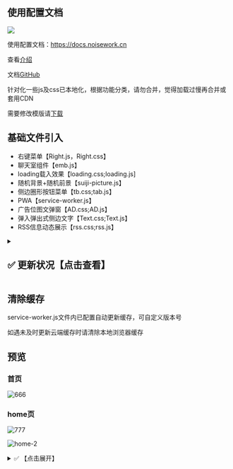 ## 使用配置文档

![](https://jsd.cdn.noisework.cn/gh/rcy1314/tuchuang@main/uPic/1725097441525.png)

  


使用配置文档：https://docs.noisework.cn

查看[介绍](https://docs.noisework.cn/guide/intro.html)

文档[GitHub](https://github.com/rcy1314/noisework-docs)

针对化一些js及css已本地化，根据功能分类，请勿合并，觉得加载过慢再合并或套用CDN

需要修改模版请[下载](https://github.com/rcy1314/noisework/releases)

## 基础文件引入

- 右键菜单【Right.js，Right.css】
- 聊天室组件【emb.js】
- loading载入效果【loading.css;loading.js]
- 随机背景+随机前景【suiji-picture.js】
- 侧边圈形按钮菜单【tb.css;tab.js】
- PWA【service-worker.js】
- 广告位图文弹窗【AD.css;AD.js】
- 弹入弹出式侧边文字【Text.css;Text.js】
- RSS信息动态展示【rss.css;rss.js】



<details>
<summary><h2>✅ 更新状况【点击查看】</h2></summary>

## 更新

- 增加B站视频收藏为本地JS文件播放列表-配置文档中查看
- 调整摸鱼日历为本地文件假期倒计时-不会失效
- 优化页面性能及优化交互逻辑
- 9.5-调整首页右侧菜单按钮为全局可拖放，点击后可弹出菜单选项
- 调整首页社交媒体一栏的页面布局效果
- 9.3-增加页面留言评论板块
- 页面增加友情链接模块
- 更新home页手机尺寸下侧边弹出栏样式及效果
- 调整模拟终端加入指定关键词及AI对话等命令
- 8.22-优化首页头像右下角图标处切换背景图的逻辑
- 调整页面载入时的音效为随机音效数组
- 优化home页手机尺寸下的随机背景载入逻辑
- 8.20-调整首页头像右下角图标为切换背景前景的控制按钮
- 添加首页浮动悬空文字，定制化全局位置及音效，双击可关闭

- 8.19-调整home页背景及切换逻辑，去除多余的css
- 增加home页面手机尺寸下对背景图的切换控制
- 8.18-调整home页组件css类名称及首页时钟样式
- 调整优化载入音效播放逻辑，在页面退出后才会再触发
- 增加home页监听某些组件功能，请求失败时自动隐藏失效组件
- 24.8.16-增加页面全局音效，包含鼠标点击及指定元素音效
- 24.8.15-修复home页手机尺寸下背景图片挤压情况【手机端背景图参考尺寸：736 × 1308】，增加向下滑动提示
- 优化首页模块视觉效果，调整网站模块滑动缩放
- 24.8.14-增加首页图片未加载时的背景底色，使其载入过渡更自然
- 调整修复首页点击及右键全局弹出图片效果，再点击可关闭图片
- 24.8.13-调整home页头像部分为动态可切换效果，增加标题处打字机效果文字
- 24.8.12-调整home页侧边背景布局效果（解决元素居中问题）
- 24.8.11-添加home页侧边视频播放效果组件
- 24.8.07更改抖音去水印接口，修改摸鱼日历API
- 24.7.27-添加home页手机尺寸侧边弹出栏
- 23.12.29-添加右键菜单【Right.js，Right.css】
- 添加聊天室组件【emb.js】https://noise.zhubai.love/posts/2212598888907571200
- 添加图标引用：https://fontawesome.com
- 添加loading载入效果【loading.css;loading.js]
- 添加随机背景+随机前景【suiji-picture.js】
- 添加主页问候提醒弹窗【时间分类】
- 添加侧边圈形按钮菜单【tb.css;tab.js】
- 更新双击头像终端菜单【引入抖音、tiktok去水印下载命令】
- 引入PWA【service-worker.js】
- 更换切换风格页【home.html】
- 添加广告位图文弹窗，自动轮询播放，点击可关闭，仅在电脑端尺寸下显示【AD.css;AD.js】
- 添加弹入弹出式侧边文字【Text.css;Text.js】
- 更新公共服务页【增加单页播放室、N8N实例、RSSHUB实例】
- 添加手机端向下滑动提示
- 修改主界面css布局
- 添加RSS信息动态展示,手机端尺寸不显示【rss.css;rss.js】
- 添加隐藏式数字时钟及隐藏式底部页脚

</details>

## 清除缓存

service-worker.js文件内已配置自动更新缓存，可自定义版本号

如遇未及时更新云端缓存时请清除本地浏览器缓存

## 预览

### 首页

![666](https://jsd.cdn.noisework.cn/gh/rcy1314/tuchuang@main/uPic/666.png)

### home页

![777](https://jsd.cdn.noisework.cn/gh/rcy1314/tuchuang@main/uPic/777.png)



![home-2](https://jsd.cdn.noisework.cn/gh/rcy1314/tuchuang@main/uPic/home-2.png)

<details>
<summary>✅ 【点击展开】</summary>

![233](https://jsd.cdn.noisework.cn/gh/rcy1314/tuchuang@main/uPic/233.png)
